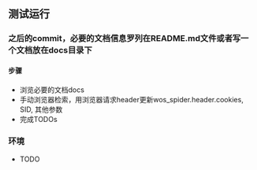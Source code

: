 ## 测试运行

### 之后的commit，必要的文档信息罗列在README.md文件或者写一个文档放在docs目录下

#### 步骤
- 浏览必要的文档docs
- 手动浏览器检索，用浏览器请求header更新wos_spider.header.cookies, SID, 其他参数
- 完成TODOs


### 环境
- TODO


